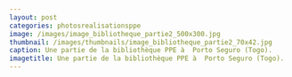 ```yaml
---
layout: post
categories: photosrealisationsppe
image: /images/image_bibliotheque_partie2_500x300.jpg
thumbnail: /images/thumbnails/image_bibliotheque_partie2_70x42.jpg
caption: Une partie de la bibliothèque PPE à  Porto Seguro (Togo).
imagetitle: Une partie de la bibliothèque PPE à  Porto Seguro (Togo).
---
```


